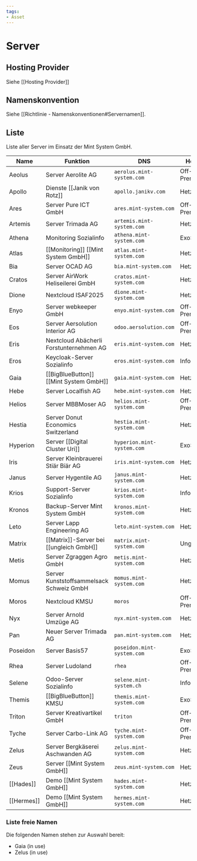 ```yaml
---
tags:
- Asset
---
```

# Server

## Hosting Provider

Siehe [[Hosting Provider]]

## Namenskonvention

Siehe [[Richtlinie - Namenskonventionen#Servernamen]].

## Liste

Liste aller Server im Einsatz der Mint System GmbH.

| Name       | Funktion                                 | DNS                        | Hoster      |
| ---------- | ---------------------------------------- | -------------------------- | ----------- |
| Aeolus     | Server Aerolite AG                       | `aerolus.mint-system.com`  | Off-Premise |
| Apollo     | Dienste [[Janik von Rotz]]               | `apollo.janikv.com`        | Hetzner     |
| Ares       | Server Pure ICT GmbH                     | `ares.mint-system.com`     | Off-Premise |
| Artemis    | Server Trimada AG                        | `artemis.mint-system.com`  | Hetzner     |
| Athena     | Monitoring Sozialinfo                    | `athena.mint-system.com`   | ExoScale    |
| Atlas      | [[Monitoring]] [[Mint System GmbH]]      | `atlas.mint-system.com`    | Hetzner     |
| Bia        | Server OCAD AG                           | `bia.mint-system.com`      | Hetzner     |
| Cratos     | Server AirWork Heliseilerei GmbH         | `cratos.mint-system.com`   | Hetzner     |
| Dione      | Nextcloud ISAF2025                       | `dione.mint-system.com`    | Hetzner     |
| Enyo       | Server webkeeper GmbH                    | `enyo.mint-system.com`     | Off-Premise |
| Eos        | Server Aersolution Interior AG           | `odoo.aersolution.com`     | Off-Premise |
| Eris       | Nextcloud  Abächerli Forstunternehmen AG | `eris.mint-system.com`     | Hetzner     |
| Eros       | Keycloak-Server Sozialinfo               | `eros.mint-system.com`     | Infomania   |
| Gaia       | [[BigBlueButton]] [[Mint System GmbH]]   | `gaia.mint-system.com`     | Hetzner     |
| Hebe       | Server Localfish AG                      | `hebe.mint-system.com`     | Hetzner     |
| Helios     | Server MBBMoser AG                       | `helios.mint-system.com`   | Off-Premise |
| Hestia     | Server Donut Economics Switzerland       | `hestia.mint-system.com`   | Hetzner     |
| Hyperion   | Server [[Digital Cluster Uri]]           | `hyperion.mint-system.com` | ExoScale    |
| Iris       | Server Kleinbrauerei Stiär Biär AG       | `iris.mint-system.com`     | Hetzner     |
| Janus      | Server Hygentile AG                      | `janus.mint-system.com`    | Hetzner     |
| Krios      | Support-Server Sozialinfo                | `krios.mint-system.com`    | Infomaniak  |
| Kronos     | Backup-Server Mint System GmbH           | `kronos.mint-system.com`   | Hetzner     |
| Leto       | Server Lapp Engineering AG               | `leto.mint-system.com`     | Hetzner     |
| Matrix     | [[Matrix]]-Server bei [[ungleich GmbH]]  | `matrix.mint-system.com`   | Ungleich    |
| Metis      | Server Zgraggen Agro GmbH                | `metis.mint-system.com`    | Hetzner     |
| Momus      | Server Kunststoffsammelsack Schweiz GmbH | `momus.mint-system.com`    | Hetzner     |
| Moros      | Nextcloud KMSU                           | `moros`                    | Off-Premise |
| Nyx        | Server Arnold Umzüge AG                  | `nyx.mint-system.com`      | Hetzner     |
| Pan        | Neuer Server Trimada AG                  | `pan.mint-system.com`      | Hetzner     |
| Poseidon   | Server Basis57                           | `poseidon.mint-system.com` | ExoScale    |
| Rhea       | Server Ludoland                          | `rhea`                     | Off-Premise |
| Selene     | Odoo-Server Sozialinfo                   | `selene.mint-system.ch`    | Infomaniak  |
| Themis     | [[BigBlueButton]] KMSU                   | `themis.mint-system.com`   | ExoScale    |
| Triton     | Server Kreativartikel GmbH               | `triton`                   | Off-Premise |
| Tyche      | Server Carbo-Link AG                     | `tyche.mint-system.com`    | Off-Premise |
| Zelus      | Server Bergkäserei Aschwanden AG         | `zelus.mint-system.com`    | Hetzner     |
| Zeus       | Server [[Mint System GmbH]]              | `zeus.mint-system.com`     | Hetzner     |
| [[Hades]]  | Demo [[Mint System GmbH]]                | `hades.mint-system.com`    | Hetzner     |
| [[Hermes]] | Demo [[Mint System GmbH]]                | `hermes.mint-system.com`   | Hetzner     |

### Liste freie Namen

Die folgenden Namen stehen zur Auswahl bereit:

* Gaia (in use)
* Zelus (in use)